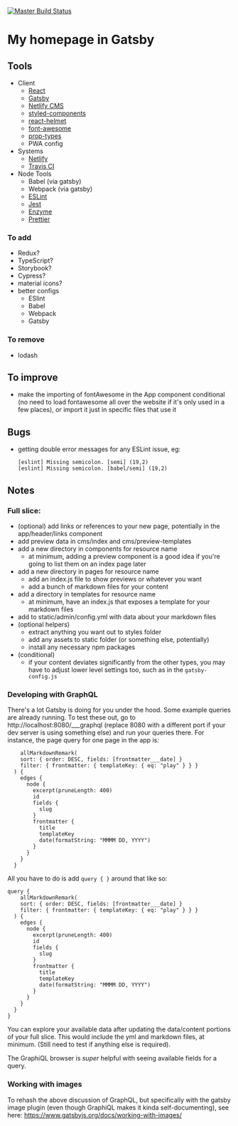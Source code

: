 [![Master Build Status](https://travis-ci.com/miloofcroton/gatsby-homepage.svg?branch=master)](https://travis-ci.com/miloofcroton/)

# My homepage in Gatsby

## Tools

- Client
  - [React](https://reactjs.org/docs/)
  - [Gatsby](https://www.gatsbyjs.org/docs/)
  - [Netlify CMS](https://www.netlifycms.org/)
  - [styled-components](https://www.styled-components.com/docs/)
  - [react-helmet](https://github.com/nfl/react-helmet)
  - [font-awesome](https://github.com/FortAwesome/Font-Awesome)
  - [prop-types](https://github.com/facebook/prop-types)
  - PWA config
- Systems
  - [Netlify](https://www.netlify.com/docs/)
  - [Travis CI](https://travis-ci.com/)
- Node Tools
  - Babel (via gatsby)
  - Webpack (via gatsby)
  - [ESLint](https://eslint.org/docs)
  - [Jest](https://jestjs.io/docs/)
  - [Enzyme](https://airbnb.io/enzyme/docs/api/)
  - [Prettier](https://prettier.io/docs/)

### To add

  - Redux?
  - TypeScript?
  - Storybook?
  - Cypress?
  - material icons?
  - better configs
    - ESlint
    - Babel
    - Webpack
    - Gatsby

### To remove

- lodash

## To improve

- make the importing of fontAwesome in the App component conditional (no need to load fontawesome all over the website if it's only used in a few places), or import it just in specific files that use it

## Bugs

- getting double error messages for any ESLint issue, eg:
  ```
  [eslint] Missing semicolon. [semi] (19,2)
  [eslint] Missing semicolon. [babel/semi] (19,2)
  ```

## Notes

### Full slice:

- (optional) add links or references to your new page, potentially in the app/header/links component
- add preview data in cms/index and cms/preview-templates
- add a new directory in components for resource name
  - at minimum, adding a preview component is a good idea if you're going to list them on an index page later
- add a new directory in pages for resource name
  - add an index.js file to show previews or whatever you want
  - add a bunch of markdown files for your content
- add a directory in templates for resource name
  - at minimum, have an index.js that exposes a template for your markdown files
- add to static/admin/config.yml with data about your markdown files
- (optional helpers)
  - extract anything you want out to styles folder
  - add any assets to static folder (or something else, potentially)
  - install any necessary npm packages
- (conditional)
  - if your content deviates significantly from the other types, you may have to adjust lower level settings too, such as in the `gatsby-config.js`

### Developing with GraphQL

There's a lot Gatsby is doing for you under the hood. Some example queries are already running. To test these out, go to http://localhost:8080/___graphql (replace 8080 with a different port if your dev server is using something else) and run your queries there. For instance, the page query for one page in the app is:

```
    allMarkdownRemark(
    sort: { order: DESC, fields: [frontmatter___date] }
    filter: { frontmatter: { templateKey: { eq: "play" } } }
  ) {
    edges {
      node {
        excerpt(pruneLength: 400)
        id
        fields {
          slug
        }
        frontmatter {
          title
          templateKey
          date(formatString: "MMMM DD, YYYY")
        }
      }
    }
  }
```

All you have to do is add `query { }` around that like so:


```
query {
    allMarkdownRemark(
    sort: { order: DESC, fields: [frontmatter___date] }
    filter: { frontmatter: { templateKey: { eq: "play" } } }
  ) {
    edges {
      node {
        excerpt(pruneLength: 400)
        id
        fields {
          slug
        }
        frontmatter {
          title
          templateKey
          date(formatString: "MMMM DD, YYYY")
        }
      }
    }
  }
}
```

You can explore your available data after updating the data/content portions of your full slice. This would include the yml and markdown files, at minimum. (Still need to test if anything else is required).

The GraphiQL browser is _super_ helpful with seeing available fields for a query.

### Working with images

To rehash the above discussion of GraphQL, but specifically with the gatsby image plugin (even though GraphiQL makes it kinda self-documenting), see here: https://www.gatsbyjs.org/docs/working-with-images/
